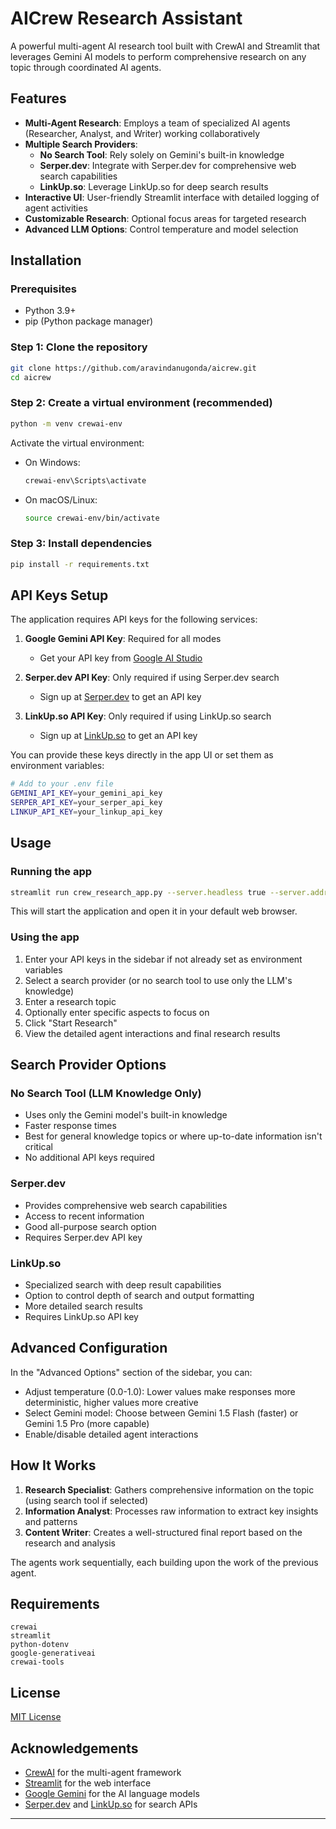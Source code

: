# AICrew Research Assistant

A powerful multi-agent AI research tool built with CrewAI and Streamlit that leverages Gemini AI models to perform comprehensive research on any topic through coordinated AI agents.

## Features

- **Multi-Agent Research**: Employs a team of specialized AI agents (Researcher, Analyst, and Writer) working collaboratively
- **Multiple Search Providers**:
  - **No Search Tool**: Rely solely on Gemini's built-in knowledge
  - **Serper.dev**: Integrate with Serper.dev for comprehensive web search capabilities
  - **LinkUp.so**: Leverage LinkUp.so for deep search results
- **Interactive UI**: User-friendly Streamlit interface with detailed logging of agent activities
- **Customizable Research**: Optional focus areas for targeted research
- **Advanced LLM Options**: Control temperature and model selection

## Installation

### Prerequisites

- Python 3.9+ 
- pip (Python package manager)

### Step 1: Clone the repository

```bash
git clone https://github.com/aravindanugonda/aicrew.git
cd aicrew
```

### Step 2: Create a virtual environment (recommended)

```bash
python -m venv crewai-env
```

Activate the virtual environment:

- On Windows:
  ```bash
  crewai-env\Scripts\activate
  ```
- On macOS/Linux:
  ```bash
  source crewai-env/bin/activate
  ```

### Step 3: Install dependencies

```bash
pip install -r requirements.txt
```

## API Keys Setup

The application requires API keys for the following services:

1. **Google Gemini API Key**: Required for all modes
   - Get your API key from [Google AI Studio](https://ai.google.dev/)

2. **Serper.dev API Key**: Only required if using Serper.dev search
   - Sign up at [Serper.dev](https://serper.dev/) to get an API key

3. **LinkUp.so API Key**: Only required if using LinkUp.so search
   - Sign up at [LinkUp.so](https://linkup.so/) to get an API key

You can provide these keys directly in the app UI or set them as environment variables:

```bash
# Add to your .env file
GEMINI_API_KEY=your_gemini_api_key
SERPER_API_KEY=your_serper_api_key
LINKUP_API_KEY=your_linkup_api_key
```

## Usage

### Running the app

```bash
streamlit run crew_research_app.py --server.headless true --server.address 0.0.0.0
```

This will start the application and open it in your default web browser.

### Using the app

1. Enter your API keys in the sidebar if not already set as environment variables
2. Select a search provider (or no search tool to use only the LLM's knowledge)
3. Enter a research topic
4. Optionally enter specific aspects to focus on
5. Click "Start Research"
6. View the detailed agent interactions and final research results

## Search Provider Options

### No Search Tool (LLM Knowledge Only)

- Uses only the Gemini model's built-in knowledge
- Faster response times
- Best for general knowledge topics or where up-to-date information isn't critical
- No additional API keys required

### Serper.dev

- Provides comprehensive web search capabilities
- Access to recent information
- Good all-purpose search option
- Requires Serper.dev API key

### LinkUp.so

- Specialized search with deep result capabilities
- Option to control depth of search and output formatting
- More detailed search results
- Requires LinkUp.so API key

## Advanced Configuration

In the "Advanced Options" section of the sidebar, you can:

- Adjust temperature (0.0-1.0): Lower values make responses more deterministic, higher values more creative
- Select Gemini model: Choose between Gemini 1.5 Flash (faster) or Gemini 1.5 Pro (more capable)
- Enable/disable detailed agent interactions

## How It Works

1. **Research Specialist**: Gathers comprehensive information on the topic (using search tool if selected)
2. **Information Analyst**: Processes raw information to extract key insights and patterns
3. **Content Writer**: Creates a well-structured final report based on the research and analysis

The agents work sequentially, each building upon the work of the previous agent.

## Requirements

```
crewai
streamlit
python-dotenv
google-generativeai
crewai-tools
```

## License

[MIT License](LICENSE)

## Acknowledgements

- [CrewAI](https://github.com/joaomdmoura/crewAI) for the multi-agent framework
- [Streamlit](https://streamlit.io/) for the web interface
- [Google Gemini](https://ai.google.dev/) for the AI language models
- [Serper.dev](https://serper.dev/) and [LinkUp.so](https://linkup.so/) for search APIs

---
